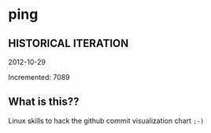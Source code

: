 # ping

## HISTORICAL ITERATION
2012-10-29

Incremented: 7089

## What is this?? 
Linux skills to hack the github commit visualization chart `;-)`
